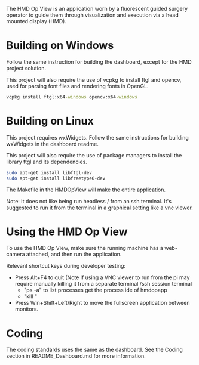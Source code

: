 The HMD Op View is an application worn by a fluorescent guided surgery operator to guide them through visualization and execution via a head mounted display (HMD).



# Building on Windows

Follow the same instruction for building the dashboard, except for the HMD project solution.

This project will also require the use of vcpkg to install ftgl and opencv, used for parsing font files and rendering fonts in OpenGL.

```cmd
vcpkg install ftgl:x64-windows opencv:x64-windows
```



# Building on Linux

This project requires wxWidgets. Follow the same instructions for building wxWidgets in the dashboard readme.

This project will also require the use of package managers to install the library ftgl and its dependencies.

``` bash
sudo apt-get install libftgl-dev
sudo apt-get install libfreetype6-dev
```

The Makefile in the HMDOpView will make the entire application.

Note: It does not like being run headless / from an ssh terminal. It's suggested to run it from the terminal in a graphical setting like a vnc viewer.

# Using the HMD Op View

To use the HMD Op View, make sure the running machine has a web-camera attached, and then run the application.

Relevant shortcut keys during developer testing:

* Press Alt+F4 to quit (Note if using a VNC viewer to run from the pi may require manually killing it from a separate terminal /ssh session terminal
    - "ps -a" to list processes get the process ide of hmdopapp
    - "kill <process id of hmdopapp>"
* Press Win+Shift+Left/Right to move the fullscreen application between monitors.



# Coding

The coding standards uses the same as the dashboard. See the Coding section in README_Dashboard.md for more information.
